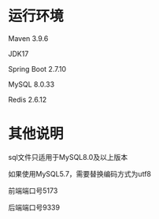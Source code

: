 
# 运行环境

Maven 3.9.6

JDK17

Spring Boot 2.7.10

MySQL 8.0.33

Redis 2.6.12

# 其他说明

sql文件只适用于MySQL8.0及以上版本

如果使用MySQL5.7，需要替换编码方式为utf8

前端端口号5173

后端端口号9339

